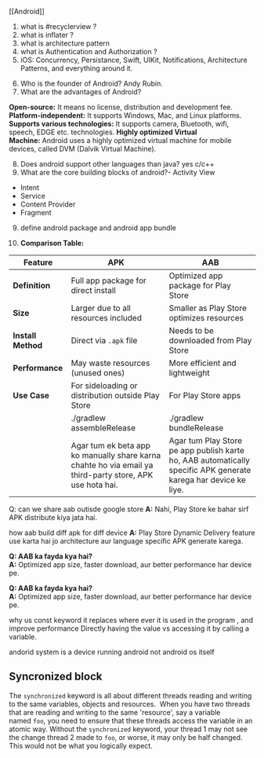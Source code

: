 [[Android]]

1. what is #recyclerview ?
2. what is inflater ?
3. what is architecture pattern 
4. what is Authentication and Authorization ? 
5. iOS: Concurrency, Persistance, Swift, UIKit, Notifications, Architecture Patterns, and everything around it.        
6) Who is the founder of Android? Andy Rubin.
7) What are the advantages of Android?

**Open-source:** It means no license, distribution and development fee.
**Platform-independent:** It supports Windows, Mac, and Linux platforms.
**Supports various technologies:** It supports camera, Bluetooth, wifi, speech, EDGE etc. technologies.
**Highly optimized Virtual Machine:** Android uses a highly optimized virtual machine for mobile devices, called DVM (Dalvik Virtual Machine).

8.  Does android support other languages than java? yes c/c++
9. What are the core building blocks of android?- Activity
  View
- Intent
- Service
- Content Provider
- Fragment


9. define android package and android app bundle 


2. **Comparison Table:**

| Feature            | APK                                                                                                      | AAB                                                                                                             |
| ------------------ | -------------------------------------------------------------------------------------------------------- | --------------------------------------------------------------------------------------------------------------- |
| **Definition**     | Full app package for direct install                                                                      | Optimized app package for Play Store                                                                            |
| **Size**           | Larger due to all resources included                                                                     | Smaller as Play Store optimizes resources                                                                       |
| **Install Method** | Direct via `.apk` file                                                                                   | Needs to be downloaded from Play Store                                                                          |
| **Performance**    | May waste resources (unused ones)                                                                        | More efficient and lightweight                                                                                  |
| **Use Case**       | For sideloading or distribution outside Play Store                                                       | For Play Store apps                                                                                             |
|                    | ./gradlew assembleRelease<br>                                                                            | ./gradlew bundleRelease                                                                                         |
|                    | Agar tum ek beta app ko manually share karna chahte ho via email ya third-party store, APK use hota hai. | Agar tum Play Store pe app publish karte ho, AAB automatically specific APK generate karega har device ke liye. |
Q: can we share aab outisde google store
**A:** Nahi, Play Store ke bahar sirf APK distribute kiya jata hai.

how aab build diff apk for diff device 
**A:** Play Store Dynamic Delivery feature use karta hai jo architecture aur language specific APK generate karega.

**Q: AAB ka fayda kya hai?**  
**A:** Optimized app size, faster download, aur better performance har device pe.

**Q: AAB ka fayda kya hai?**  
**A:** Optimized app size, faster download, aur better performance har device pe.


why us const keyword 
it replaces where ever it is used in the program , and improve performance 
Directly having the value vs accessing it by calling a variable. 


andorid system is a device running android not android os itself 

## Syncronized block 
The `synchronized` keyword is all about different threads reading and writing to the same variables, objects and resources.
 When you have two threads that are reading and writing to the same 'resource', say a variable named `foo`, you need to ensure that these threads access the variable in an atomic way. Without the `synchronized` keyword, your thread 1 may not see the change thread 2 made to `foo`, or worse, it may only be half changed. This would not be what you logically expect.


